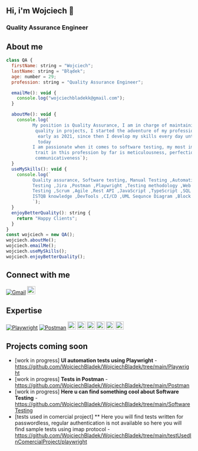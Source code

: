 ## **Hi, i'm Wojciech &#x1F44B;**
### Quality Assurance Engineer

## About me
```javascript
class QA {
  firstName: string = "Wojciech";
  lastName: string = "Błądek";
  age: number = 29;
  profession: string = "Quality Assurance Engineer";

  emailMe(): void {
    console.log("wojciechbladekk@gmail.com");
  }

  aboutMe(): void {
    console.log(`
          My position is Quality Assurance, I am in charge of maintaining     
           quality in projects, I started the adventure of my profession as 
            early as 2021, since then I develop my skills every day until 
            today
          I am passionate when it comes to software testing, my most important 
           trait in this profession by far is meticulousness, perfectionism, 
           communicativeness`);
  }
  useMySkills(): void {
    console.log(`
          Quality assurance, Software testing, Manual Testing ,Automation 
          Testing ,Jira ,Postman ,Playwright ,Testing methodology ,Web Apps - 
          Testing ,Scrum ,Agile ,Rest API ,JavaScript ,TypeScript ,SQL ,GIT, 
          ISTQB knowledge ,DevTools ,CI/CD ,UML Sequnce Diagram ,Block Diagram
          `);
  }
  enjoyBetterQuality(): string {
    return "Happy Clients";
  }
}
const wojciech = new QA();
wojciech.aboutMe();
wojciech.emailMe();
wojciech.useMySkills();
wojciech.enjoyBetterQuality();

```

## Connect with me 
[![Gmail](https://img.shields.io/badge/-Gmail-D14836?logo=gmail&logoColor=white&labelColor=D14836&style=flat)](mailto:wojciechbladekk@gmail.com)
<a href="https://www.linkedin.com/in/wojciech-b%C5%82%C4%85dek-060a30222/">
<img src="https://img.shields.io/badge/linkedin-%230077B5.svg?&style=for-the-badge&logo=linkedin&logoColor=white" height= "22px">
</a>


## Expertise
[![Playwright](https://img.shields.io/badge/-Playwright-45ba4b?logo=playwright&logoColor=white&labelColor=45ba4b&style=flat)](https://github.com/microsoft/playwright)
[![Postman](https://img.shields.io/badge/-Postman-FF6C37?logo=postman&logoColor=white&labelColor=FF6C37&style=flat)](https://www.postman.com/)
<img src="https://img.shields.io/badge/TypeScript-007ACC?style=for-the-badge&logo=typescript&logoColor=white" height="22px">
<img src="https://img.shields.io/badge/JavaScript-F7DF1E?style=for-the-badge&logo=javascript&logoColor=black" height="22px">
<img src="https://img.shields.io/badge/chai.js-323330?style=for-the-badge&logo=chai&logoColor=red" height="22px">
<img src="https://img.shields.io/badge/-Swagger-%23Clojure?style=for-the-badge&logo=swagger&logoColor=white" height="22px">
<img src="https://img.shields.io/badge/git-%23F05033.svg?style=for-the-badge&logo=git&logoColor=white" height="22px">
<img src="https://img.shields.io/badge/jira-%230A0FFF.svg?style=for-the-badge&logo=jira&logoColor=white" height="22px">

## Projects coming soon
- [work in progress] **UI automation tests using Playwright** - https://github.com/WojciechBladek/WojciechBladek/tree/main/Playwright
- [work in progress] **Tests in Postman** - https://github.com/WojciechBladek/WojciechBladek/tree/main/Postman
- [work in progress] **Here u can find something cool about Software Testing** - https://github.com/WojciechBladek/WojciechBladek/tree/main/SoftwareTesting
- [tests used in comercial project] ** Here you will find tests written for passwordless, regular authentication is not available so here you will find sample tests using imap protocol - https://github.com/WojciechBladek/WojciechBladek/tree/main/testUsedInComercialProject/playwright
